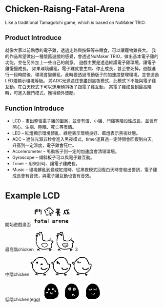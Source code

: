 # Chicken-Raisng-Fatal-Arena
Like a traditional Tamagotchi game, which is based on NuMaker TRIO.

## Product  Introduce
就像大家以前熟悉的電子雞，透過走路與按鈕等來餵食，可以讓寵物雞長大。
我的作品希望做出一種懷舊遊戲的感覺，會透過NuMaker TRIO，做出基本電子雞的功能，並在另外加上一些自己的創意。
遊戲主要是透過維護電子雞環境，讓電子雞慢慢成長。
如果環境髒亂，電子雞就會生病、停止成長，甚至會死掉。遊戲進行一段時間後，環境會變髒亂，此時要透過甩動版子的加速度整理環境，並會透過LED燈顯示環境等級。
將ADC光源遮住會盡到黑夜模式，此模式下不能與電子雞互動。在白天模式下可以運用傾斜板子跟電子雞互動。
當電子雞成長到最高階時，可進入戰鬥模式，獲得額外獎勵。

## Function Introduce
*	LCD – 畫出整張電子雞的圖案，並會有蛋、小雞、鬥雞等階段性成長，並會有開心、生病、睡眠、死亡等表情。
*	LED – 紅燈顯示環境髒亂、綠燈表示環境良好、藍燈表示黑夜狀態。
*	ADC – 遮住光源五秒會進入黑夜模式，timer運算過一定時間會回復到白天。升高到一定溫度，電子雞會死亡。
*	Accelerometer – 甩動板子到一定的加速度會清理環境。
*	Gyroscope – 傾斜板子可以與電子雞互動。 
*	Timer – 用來計時、讓電子雞成長。
* Music – 環境髒亂到變成紅燈時、從黑夜模式回復白天時會發出警訊，電子雞成長會有音效，與電子雞互動也會有音效。

# Example LCD
開始遊戲畫面
![Start](/pic/start.bmp "Start")

最高階chicken
![Big Chicken](/pic/bigChecken1.bmp "Big Chicken")
![Big Chicken sick](/pic/bigChecken_sick.bmp "Big Chicken sick")3

中階chicken
![Chicken](/pic/chicken1.bmp "Chicken")
![Chicken sick](/pic/chicken_sick.bmp "Chicken sick")
![Chicken sleep](/pic/chicken_sleep.bmp "Chicken sleep")

低階chicken(egg)
![Egg](/pic/egg2.bmp "Egg")
![Egg sick](/pic/egg_sick2.bmp "Egg sick")
![Egg sleep](/pic/egg_sleep2.bmp "Egg sleep")
